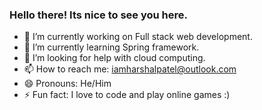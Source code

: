 ### Hello there! Its nice to see you here. 


- 🔭 I’m currently working on Full stack web development.
- 🌱 I’m currently learning Spring framework.
- 🤔 I’m looking for help with cloud computing.
- 📫 How to reach me: iamharshalpatel@outlook.com
- 😄 Pronouns: He/Him
- ⚡ Fun fact: I love to code and play online games :)
